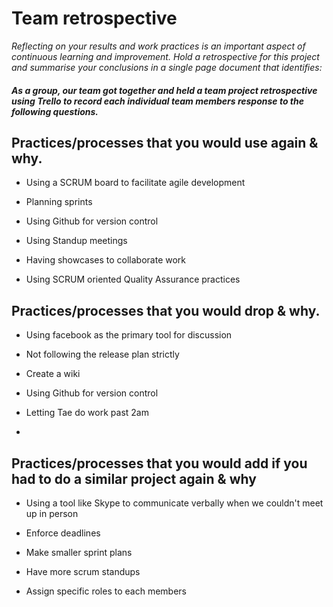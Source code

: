 # Team retrospective

*Reflecting on your results and work practices is an important aspect of continuous learning and
improvement. Hold a retrospective for this project and summarise your conclusions in a single page
document that identifies:*

##### As a group, our team got together and held a team project retrospective using Trello to record each individual team members response to the following questions.

## Practices/processes that you would use again & why.

- Using a SCRUM board to facilitate agile development

- Planning sprints

- Using Github for version control

- Using Standup meetings

- Having showcases to collaborate work

- Using SCRUM oriented Quality Assurance practices

## Practices/processes that you would drop & why.

- Using facebook as the primary tool for discussion

- Not following the release plan strictly

- Create a wiki

- Using Github for version control

- Letting Tae do work past 2am

-


## Practices/processes that you would add if you had to do a similar project again & why

- Using a tool like Skype to communicate verbally when we couldn't meet up in person

- Enforce deadlines

- Make smaller sprint plans 

- Have more scrum standups

- Assign specific roles to each members
